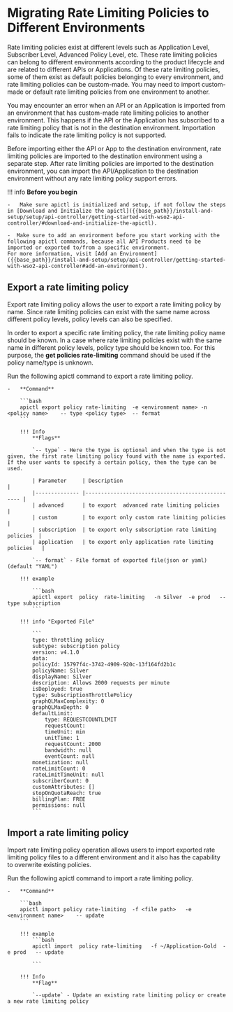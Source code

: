 # Migrating Rate Limiting Policies to Different Environments

Rate limiting policies exist at different levels such as Application Level, Subscriber Level, Advanced Policy Level, etc. These rate limiting policies can belong to different environments according to the product lifecycle and are related to different APIs or Applications. Of these rate limiting policies, some of them exist as default policies belonging to every environment, and rate limiting policies can be custom-made. You may need to import custom-made or default rate limiting policies from one environment to another.

You may encounter an error when an API or an Application is imported from an environment that has custom-made rate limiting policies to another environment. This happens if the API or the Application has subscribed to a rate limiting policy that is not in the destination environment. Importation fails to indicate the rate limiting policy is not supported.

Before importing either the API or App to the destination environment, rate limiting policies are imported to the destination environment using a separate step. After rate limiting policies are imported to the destination environment, you can import the API/Application to the destination environment without any rate limiting policy support errors.

!!! info
    **Before you begin** 

    -   Make sure apictl is initialized and setup, if not follow the steps in [Download and Initialize the apictl]({{base_path}}/install-and-setup/setup/api-controller/getting-started-with-wso2-api-controller/#download-and-initialize-the-apictl).

    -  Make sure to add an environment before you start working with the following apictl commands, because all API Products need to be imported or exported to/from a specific environment.      
    For more information, visit [Add an Environment]({{base_path}}/install-and-setup/setup/api-controller/getting-started-with-wso2-api-controller#add-an-environment).

## Export a rate limiting policy

Export rate limiting policy allows the user to export a rate limiting policy by name. Since rate limiting policies can exist with the same name across different policy levels, policy levels can also be specified.

In order to export a specific rate limiting policy, the rate limiting policy name should be known. In a case where rate limiting policies exist with the same name in different policy levels, policy type should be known too. For this purpose, the **get policies rate-limiting** command should be used if the policy name/type is unknown.

Run the following apictl command to export a rate limiting policy.

    -   **Command**

        ```bash
        apictl export policy rate-limiting  -e <environment name> -n <policy name>    -- type <policy type>  -- format
        ```

        !!! Info
            **Flags**

            `-- type` - Here the type is optional and when the type is not given, the first rate limiting policy found with the name is exported. If the user wants to specify a certain policy, then the type can be used.

            | Parameter     | Description                                      |
            |-------------- |------------------------------------------------- |
            | advanced      | to export  advanced rate limiting policies          |
            | custom        | to export only custom rate limiting policies        |
            | subscription  | to export only subscription rate limiting policies  |
            | application   | to export only application rate limiting policies   |

            `-- format` - File format of exported file(json or yaml) (default "YAML")

        !!! example

            ```bash
            apictl export  policy  rate-limiting   -n Silver  -e prod   -- type subscription
            ```

        !!! info "Exported File"

            ```
            type: throttling policy
            subtype: subscription policy
            version: v4.1.0
            data:
            policyId: 15797f4c-3742-4909-920c-13f164fd2b1c
            policyName: Silver
            displayName: Silver
            description: Allows 2000 requests per minute
            isDeployed: true
            type: SubscriptionThrottlePolicy
            graphQLMaxComplexity: 0
            graphQLMaxDepth: 0
            defaultLimit:
                type: REQUESTCOUNTLIMIT
                requestCount:
                timeUnit: min
                unitTime: 1
                requestCount: 2000
                bandwidth: null
                eventCount: null
            monetization: null
            rateLimitCount: 0
            rateLimitTimeUnit: null
            subscriberCount: 0
            customAttributes: []
            stopOnQuotaReach: true
            billingPlan: FREE
            permissions: null
            ```


## Import a rate limiting policy

Import rate limiting policy operation allows users to import exported rate limiting policy files to a different environment and it also has the capability to overwrite existing policies.

Run the following apictl command to import a rate limiting policy.

    -   **Command**

        ```bash
        apictl import policy rate-limiting  -f <file path>   -e <environment name>    -- update
        ```

        !!! example
            ```bash
            apictl import  policy rate-limiting   -f ~/Application-Gold  -e prod   -- update

            ```

        !!! Info
            **Flag**
            
            `--update` - Update an existing rate limiting policy or create a new rate limiting policy


